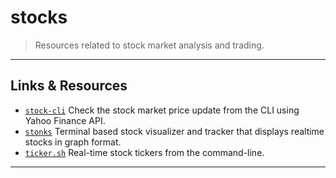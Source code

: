 # stocks

> Resources related to stock market analysis and trading.

---

## Links & Resources

* [`stock-cli`](https://github.com/evonshahriar/stock-cli) Check the stock market price update from the CLI using Yahoo Finance API.
* [`stonks`](https://github.com/ericm/stonks) Terminal based stock visualizer and tracker that displays realtime stocks in graph format.
* [`ticker.sh`](https://github.com/pstadler/ticker.sh) Real-time stock tickers from the command-line.

---
